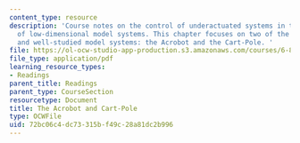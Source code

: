 ```yaml
---
content_type: resource
description: 'Course notes on the control of underactuated systems in the context
  of low-dimensional model systems. This chapter focuses on two of the most well-known
  and well-studied model systems: the Acrobot and the Cart-Pole. '
file: https://ol-ocw-studio-app-production.s3.amazonaws.com/courses/6-832-underactuated-robotics-spring-2009/72bc06c4dc73315bf49c28a81dc2b996_MIT6_832s09_read_ch03.pdf
file_type: application/pdf
learning_resource_types:
- Readings
parent_title: Readings
parent_type: CourseSection
resourcetype: Document
title: The Acrobot and Cart-Pole
type: OCWFile
uid: 72bc06c4-dc73-315b-f49c-28a81dc2b996
---
```

